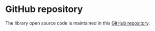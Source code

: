# GitHub repository

The library open source code is maintained in this [GitHub repository](https://github.com/scala-tessella/ring-seq-py).